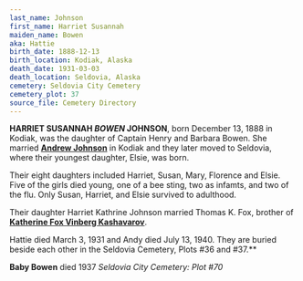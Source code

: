 ```yaml
---
last_name: Johnson
first_name: Harriet Susannah
maiden_name: Bowen
aka: Hattie
birth_date: 1888-12-13
birth_location: Kodiak, Alaska
death_date: 1931-03-03
death_location: Seldovia, Alaska
cemetery: Seldovia City Cemetery
cemetery_plot: 37
source_file: Cemetery Directory
---
```


**HARRIET SUSANNAH *BOWEN* JOHNSON**, born December 13, 1888 in Kodiak, was the
daughter of Captain Henry and Barbara Bowen. She married [**Andrew Johnson**](./Johnson_Andrew.md) in Kodiak and they later moved to Seldovia, where their youngest daughter, Elsie, was born.

Their eight daughters included Harriet, Susan, Mary, Florence and Elsie. Five of the girls died young, one of a bee sting, two as infamts, and two of the flu. Only Susan, Harriet, and Elsie survived to adulthood.

Their daughter Harriet Kathrine Johnson married Thomas K. Fox, brother
of [**Katherine Fox Vinberg Kashavarov**](./Kashevarof_Katherine_F_Fox.md). 

Hattie died March 3, 1931 and Andy died July 13, 1940. They are buried beside each other in the Seldovia
Cemetery, Plots \#36 and \#37.**

**Baby Bowen** died 1937 *Seldovia City Cemetery: Plot \#70*
